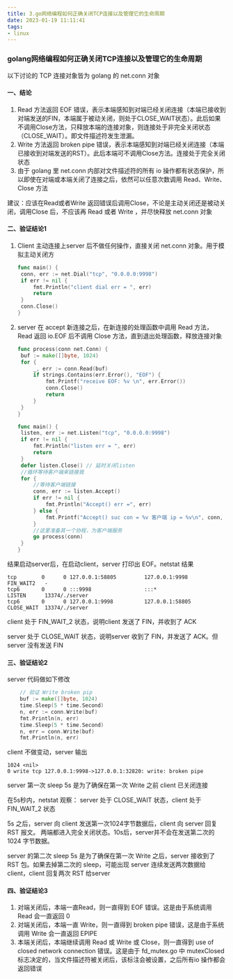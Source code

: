 ```yaml
---
title: 3.go网络编程如何正确关闭TCP连接以及管理它的生命周期
date: 2023-01-19 11:11:41
tags:
- linux
---
```


### golang网络编程如何正确关闭TCP连接以及管理它的生命周期

以下讨论的 TCP 连接对象皆为 golang 的 net.conn 对象

#### 一、结论

1. Read 方法返回 EOF 错误，表示本端感知到对端已经关闭连接（本端已接收到对端发送的FIN，本端属于被动关闭，则处于CLOSE_WAIT状态）。此后如果不调用Close方法，只释放本端的连接对象，则连接处于非完全关闭状态（CLOSE_WAIT）。即文件描述符发生泄漏。
2. Write 方法返回 broken pipe 错误，表示本端感知到对端已经关闭连接（本端已接收到对端发送的RST）。此后本端可不调用Close方法。连接处于完全关闭状态
3. 由于 golang 里 net.conn 内部对文件描述符的所有 io 操作都有状态保护，所以即使在对端或本端关闭了连接之后，依然可以任意次数调用 Read、Write、Close 方法

建议：应该在Read或者Write 返回错误后调用Close，不论是主动关闭还是被动关闭，调用Close 后，不应该再 Read 或者 Write ，并尽快释放 net.conn 对象

#### 二、验证结论1

1. Client 主动连接上server 后不做任何操作，直接关闭 net.conn 对象。用于模拟主动关闭方

   ```go
   func main() {
   	conn, err := net.Dial("tcp", "0.0.0.0:9998")
   	if err != nil {
   		fmt.Println("client dial err = ", err)
   		return
   	}
   	conn.Close()
   }
   ```

2. server 在 accept 新连接之后，在新连接的处理函数中调用 Read 方法，Read 返回 io.EOF 后不调用 Close 方法，直到退出处理函数，释放连接对象

   ```go
   func process(conn net.Conn) {
   	buf := make([]byte, 1024)
   	for {
   		_, err := conn.Read(buf)
   		if strings.Contains(err.Error(), "EOF") {
   			fmt.Printf("receive EOF: %v \n", err.Error())
   			conn.Close()
   			return
   		}
   	}
   }
   
   func main() {
   	listen, err := net.Listen("tcp", "0.0.0.0:9998")
   	if err != nil {
   		fmt.Println("listen err = ", err)
   		return
   	}
   	defer listen.Close() // 延时关闭listen
   	//循环等待客户端来链接我
   	for {
   		//等待客户端链接
   		conn, err := listen.Accept()
   		if err != nil {
   			fmt.Println("Accept() err =", err)
   		} else {
   			fmt.Printf("Accept() suc con = %v 客户端 ip = %v\n", conn, conn.RemoteAddr().String())
   		}
   		//这里准备其一个协程，为客户端服务
   		go process(conn)
   	}
   }
   
   ```

结果启动server后，在启动client，server 打印出 EOF。netstat 结果

```shell
tcp        0      0 127.0.0.1:58805         127.0.0.1:9998          FIN_WAIT2   -                   
tcp6       0      0 :::9998                 :::*                    LISTEN      13374/./server      
tcp6       0      0 127.0.0.1:9998          127.0.0.1:58805         CLOSE_WAIT  13374/./server   
```

client 处于 FIN_WAIT_2 状态，说明client 发送了 FIN，并收到了 ACK

server 处于 CLOSE_WAIT 状态，说明server 收到了 FIN，并发送了 ACK。但server 没有发送 FIN 

#### 三、验证结论2

server 代码做如下修改

```go
	// 验证 Write broken pip
	buf := make([]byte, 1024)
	time.Sleep(5 * time.Second)
	n, err := conn.Write(buf)
	fmt.Println(n, err)
	time.Sleep(5 * time.Second)
	n, err = conn.Write(buf)
	fmt.Println(n, err)
```

client 不做变动，server 输出

```
1024 <nil>
0 write tcp 127.0.0.1:9998->127.0.0.1:32820: write: broken pipe
```

server 第一次 sleep 5s 是为了确保在第一次 Write 之前 client 已关闭连接

在5s秒内，netstat 观察： server 处于 CLOSE_WAIT 状态，client 处于 FIN_WAIT_2 状态

5s 之后，server 向 client 发送第一次1024字节数据后，client 向 server 回复 RST 报文。 两端都进入完全关闭状态。10s后，server并不会在发送第二次的1024 字节数据。

server 的第二次 sleep 5s 是为了确保在第一次 Write 之后，server 接收到了 RST 包。如果去掉第二次的 sleep，可能出现 server 连续发送两次数据给 client，client 回复两次 RST 给server 

#### 四、验证结论3

1. 对端关闭后，本端一直Read，则一直得到 EOF 错误。这是由于系统调用 Read 会一直返回 0 
2. 对端关闭后，本端一直 Write，则一直得到 broken pipe 错误，这是由于系统调用 Write 会一直返回 EPIPE
3. 本端关闭后，本端继续调用 Read 或 Write 或 Close，则一直得到 use of closed network connection 错误。这是由于 fd_mutex.go 中 mutexClosed 标志决定的，当文件描述符被关闭后，该标注会被设置，之后所有io 操作都会返回错误

